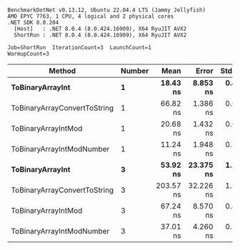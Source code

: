 ```

BenchmarkDotNet v0.13.12, Ubuntu 22.04.4 LTS (Jammy Jellyfish)
AMD EPYC 7763, 1 CPU, 4 logical and 2 physical cores
.NET SDK 8.0.204
  [Host]   : .NET 8.0.4 (8.0.424.16909), X64 RyuJIT AVX2
  ShortRun : .NET 8.0.4 (8.0.424.16909), X64 RyuJIT AVX2

Job=ShortRun  IterationCount=3  LaunchCount=1  
WarmupCount=3  

```
| Method                       | Number | Mean      | Error     | StdDev   | Min       | Max       | Gen0   | Allocated |
|----------------------------- |------- |----------:|----------:|---------:|----------:|----------:|-------:|----------:|
| **ToBinaryArrayInt**             | **1**      |  **18.43 ns** |  **8.853 ns** | **0.485 ns** |  **17.94 ns** |  **18.91 ns** | **0.0004** |      **32 B** |
| ToBinaryArrayConvertToString | 1      |  66.82 ns |  1.386 ns | 0.076 ns |  66.75 ns |  66.90 ns | 0.0011 |      96 B |
| ToBinaryArrayIntMod          | 1      |  20.68 ns |  1.432 ns | 0.078 ns |  20.62 ns |  20.77 ns | 0.0004 |      32 B |
| ToBinaryArrayIntModNumber    | 1      |  11.24 ns |  1.948 ns | 0.107 ns |  11.18 ns |  11.37 ns | 0.0004 |      32 B |
| **ToBinaryArrayInt**             | **3**      |  **53.92 ns** | **23.375 ns** | **1.281 ns** |  **52.45 ns** |  **54.75 ns** | **0.0011** |      **96 B** |
| ToBinaryArrayConvertToString | 3      | 203.57 ns | 32.226 ns | 1.766 ns | 202.51 ns | 205.61 ns | 0.0033 |     296 B |
| ToBinaryArrayIntMod          | 3      |  67.24 ns |  8.570 ns | 0.470 ns |  66.75 ns |  67.68 ns | 0.0011 |      96 B |
| ToBinaryArrayIntModNumber    | 3      |  37.01 ns |  4.260 ns | 0.234 ns |  36.86 ns |  37.28 ns | 0.0011 |      96 B |
